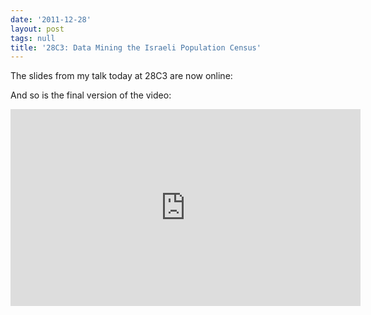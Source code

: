 ```yaml
---
date: '2011-12-28'
layout: post
tags: null
title: '28C3: Data Mining the Israeli Population Census'
---
```


The slides from my talk today at 28C3 are now online:

<script src="https://speakerdeck.com/embed/4ef1fe9b77c16d004c012031.js"></script>

And so is the final version of the video:

<iframe width="560" height="315" src="https://www.youtube.com/embed/ow7cvZOzp6w" frameborder="0" allowfullscreen></iframe>